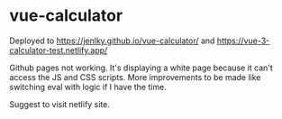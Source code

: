 # vue-calculator

Deployed to https://jenlky.github.io/vue-calculator/ and https://vue-3-calculator-test.netlify.app/

Github pages not working. It's displaying a white page because it can't access the JS and CSS scripts. More improvements to be made like switching eval with logic if I have the time.

Suggest to visit netlify site.